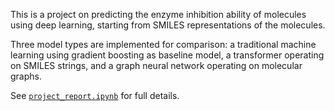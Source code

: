 This is a project on predicting the enzyme inhibition ability of molecules using deep learning, starting from SMILES representations of the molecules.

Three model types are implemented for comparison: a traditional machine learning  using gradient boosting as baseline model, a transformer operating on SMILES strings, and a graph neural network operating on molecular graphs.

See [`project_report.ipynb`](project_report.ipynb) for full details.